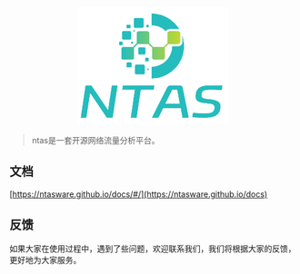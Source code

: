 <p align="center">
  <img src="./logo.png">
</p>

> ntas是一套开源网络流量分析平台。

## 文档
[https://ntasware.github.io/docs/#/](https://ntasware.github.io/docs)


 ## 反馈
如果大家在使用过程中，遇到了些问题，欢迎联系我们，我们将根据大家的反馈，更好地为大家服务。
